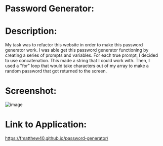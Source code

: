 # Password Generator:

# Description:
My task was to refactor this website in order to make this password generator work. I was able get this password generator functioning by creating a series of prompts and variables.  For each true prompt, I decided to use concatenation.  This made a string that I could work with.  Then, I used a "for" loop that would take characters out of my array to make a random password that got returned to the screen.

# Screenshot:

![image](https://user-images.githubusercontent.com/93060262/142717025-5414b6dc-e953-4f8e-ad8b-ad908e613813.png)



# Link to Application:
https://fmatthew40.github.io/password-generator/




